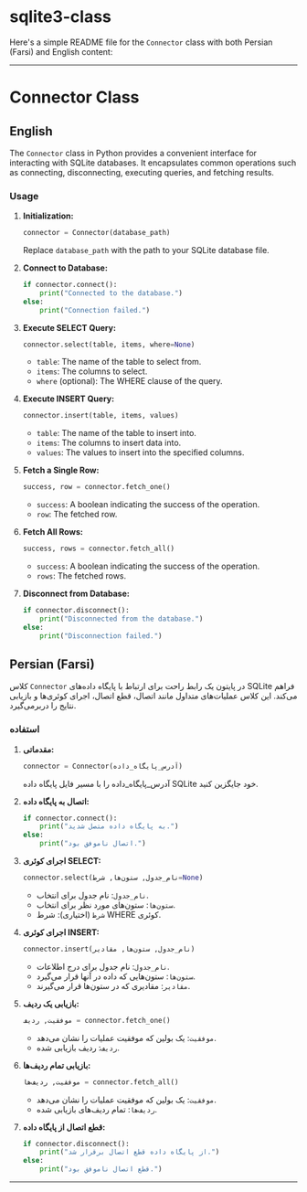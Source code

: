 # sqlite3-class
 
Here's a simple README file for the `Connector` class with both Persian (Farsi) and English content:

---

# Connector Class

## English

The `Connector` class in Python provides a convenient interface for interacting with SQLite databases. It encapsulates common operations such as connecting, disconnecting, executing queries, and fetching results.

### Usage

1. **Initialization:**
   ```python
   connector = Connector(database_path)
   ```
   Replace `database_path` with the path to your SQLite database file.

2. **Connect to Database:**
   ```python
   if connector.connect():
       print("Connected to the database.")
   else:
       print("Connection failed.")
   ```

3. **Execute SELECT Query:**
   ```python
   connector.select(table, items, where=None)
   ```
   - `table`: The name of the table to select from.
   - `items`: The columns to select.
   - `where` (optional): The WHERE clause of the query.

4. **Execute INSERT Query:**
   ```python
   connector.insert(table, items, values)
   ```
   - `table`: The name of the table to insert into.
   - `items`: The columns to insert data into.
   - `values`: The values to insert into the specified columns.

5. **Fetch a Single Row:**
   ```python
   success, row = connector.fetch_one()
   ```
   - `success`: A boolean indicating the success of the operation.
   - `row`: The fetched row.

6. **Fetch All Rows:**
   ```python
   success, rows = connector.fetch_all()
   ```
   - `success`: A boolean indicating the success of the operation.
   - `rows`: The fetched rows.

7. **Disconnect from Database:**
   ```python
   if connector.disconnect():
       print("Disconnected from the database.")
   else:
       print("Disconnection failed.")
   ```

## Persian (Farsi)

کلاس `Connector` در پایتون یک رابط راحت برای ارتباط با پایگاه داده‌های SQLite فراهم می‌کند. این کلاس عملیات‌های متداول مانند اتصال، قطع اتصال، اجرای کوئری‌ها و بازیابی نتایج را دربرمی‌گیرد.

### استفاده

1. **مقدماتی:**
   ```python
   connector = Connector(آدرس_پایگاه_داده)
   ```
   آدرس_پایگاه_داده را با مسیر فایل پایگاه داده SQLite خود جایگزین کنید.

2. **اتصال به پایگاه داده:**
   ```python
   if connector.connect():
       print("به پایگاه داده متصل شدید.")
   else:
       print("اتصال ناموفق بود.")
   ```

3. **اجرای کوئری SELECT:**
   ```python
   connector.select(نام_جدول, ستون‌ها, شرط=None)
   ```
   - `نام_جدول`: نام جدول برای انتخاب.
   - `ستون‌ها`: ستون‌های مورد نظر برای انتخاب.
   - `شرط` (اختیاری): شرط WHERE کوئری.

4. **اجرای کوئری INSERT:**
   ```python
   connector.insert(نام_جدول, ستون‌ها, مقادیر)
   ```
   - `نام_جدول`: نام جدول برای درج اطلاعات.
   - `ستون‌ها`: ستون‌هایی که داده در آنها قرار می‌گیرد.
   - `مقادیر`: مقادیری که در ستون‌ها قرار می‌گیرند.

5. **بازیابی یک ردیف:**
   ```python
   موفقیت, ردیف = connector.fetch_one()
   ```
   - `موفقیت`: یک بولین که موفقیت عملیات را نشان می‌دهد.
   - `ردیف`: ردیف بازیابی شده.

6. **بازیابی تمام ردیف‌ها:**
   ```python
   موفقیت, ردیف‌ها = connector.fetch_all()
   ```
   - `موفقیت`: یک بولین که موفقیت عملیات را نشان می‌دهد.
   - `ردیف‌ها`: تمام ردیف‌های بازیابی شده.

7. **قطع اتصال از پایگاه داده:**
   ```python
   if connector.disconnect():
       print("از پایگاه داده قطع اتصال برقرار شد.")
   else:
       print("قطع اتصال ناموفق بود.")
   ```

---
